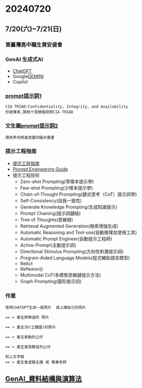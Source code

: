 # 20240720

## 7/20(六)~7/21(日)
### 東臺灣高中職生資安盛會


### GenAI 生成式AI 
- [ChatGPT](https://chatgpt.com/)
- Google[GEMINI](https://gemini.google.com/app?hl=zh-TW)
- Copilot 

### [prompt提示詞1](prompt1.md)
```
CIA TRIAD:Confidentiality, Integrity, and Availability
你是專家,請用十頁簡報說明CIA TRIAD
```
### 文生圖[prompt提示詞2](prompt2.md)
```
請為李白將進酒畫四幅水墨畫
```
### 提示工程指南
- [提示工程指南](https://www.promptingguide.ai/zh)
- [Prompt Engineering Guide](https://www.promptingguide.ai/)
- 提示工程技術
  - Zero-shot Prompting(零樣本提示學)
  - Few-shot Prompting(少樣本提示學)
  - Chain-of-Thought Prompting(鏈式思考（CoT）提示詞學)
  - Self-Consistency(自我一致性)
  - Generate Knowledge Prompting(生成知識提示)
  - Prompt Chaining(提示詞鏈結)
  - Tree of Thoughts(思維樹)
  - Retrieval Augmented Generation(檢索增強生成)
  - Automatic Reasoning and Tool-use(自動推理並使用工具)
  - Automatic Prompt Engineer(自動提示工程師)
  - Active-Prompt(主動提示詞)
  - Directional Stimulus Prompting(方向性刺激提示詞)
  - Program-Aided Language Models(程式輔助語言模型)
  - ReAct
  - Reflexion()
  - Multimodal CoT(多模態思維鏈提示方法)
  - Graph Prompting(圖形提示詞)
### 作業
```
使用CHATGPT生成一張照片  或上傳自己的照片

== > 產生修飾過的 照片

== > 產生3D(立體圖)的照片

== > 產生會動的公仔

== > 產生會發聲音的公仔

附上文字稿
== > 產生會虛擬主播 或 專業老師
```
 ## [GenAI_資料結構與演算法](https://github.com/8wingflying/GenAI20240518/blob/main/AI_Pair_Programming/GenAI_Algorithm.md)
